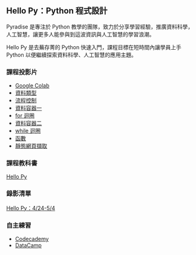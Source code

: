 ## Hello Py：Python 程式設計

Pyradise 是專注於 Python 教學的團隊，致力於分享學習經驗，推廣資料科學，人工智慧，讓更多人能參與到這波資訊與人工智慧的學習浪潮。

Hello Py 是去蕪存菁的 Python 快速入門，課程目標在短時間內讓學員上手 Python 以便繼續探索資料科學、人工智慧的應用主題。

### 課程投影片

- [Google Colab](https://pyradise.github.io/hello-py/00-google-colab.slides#/)
- [資料類型](https://pyradise.github.io/hello-py/01-variables.slides#/)
- [流程控制](https://pyradise.github.io/hello-py/02-ifelse.slides#/)
- [資料容器一](https://pyradise.github.io/hello-py/03-containers-1.slides#/)
- [for 迴圈](https://pyradise.github.io/hello-py/04-for-loop.slides#/)
- [資料容器二](https://pyradise.github.io/hello-py/05-containers-2.slides#/)
- [while 迴圈](https://pyradise.github.io/hello-py/06-while-loop.slides#/)
- [函數](https://pyradise.github.io/hello-py/07-functions.slides#/)
- [靜態網頁擷取](https://pyradise.github.io/hello-py/08-static-scraper.slides#/)

### 課程教科書

[Hello Py](https://bookdown.org/tonykuoyj/hello-py/)

### 錄影清單

[Hello Py：4/24-5/4](https://www.youtube.com/playlist?list=PLEq7iw5uOtuUOnzjhhsXdqgX-qIPChtwH)

### 自主練習

- [Codecademy](https://www.codecademy.com/catalog/language/python)
- [DataCamp](https://www.datacamp.com/courses/intro-to-python-for-data-science?tap_a=5644-dce66f&tap_s=194899-1fb421)